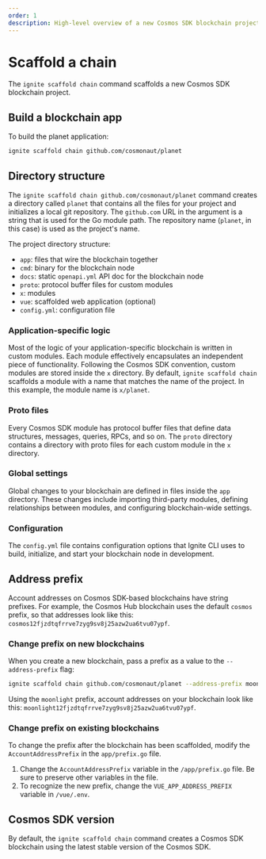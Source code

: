 ```yaml
---
order: 1
description: High-level overview of a new Cosmos SDK blockchain project built with Ignite CLI.
---
```


# Scaffold a chain

The `ignite scaffold chain` command scaffolds a new Cosmos SDK blockchain project.

## Build a blockchain app

To build the planet application:

```bash
ignite scaffold chain github.com/cosmonaut/planet
```

## Directory structure

The `ignite scaffold chain github.com/cosmonaut/planet` command creates a directory called `planet` that contains all the files for your project and initializes a local git repository. The `github.com` URL in the argument is a string that is used for the Go module path. The repository name (`planet`, in this case) is used as the project's name.

The project directory structure:

- `app`: files that wire the blockchain together
- `cmd`: binary for the blockchain node
- `docs`: static `openapi.yml` API doc for the blockchain node
- `proto`: protocol buffer files for custom modules
- `x`: modules
- `vue`: scaffolded web application (optional)
- `config.yml`: configuration file

### Application-specific logic

Most of the logic of your application-specific blockchain is written in custom modules. Each module effectively encapsulates an independent piece of functionality. Following the Cosmos SDK convention, custom modules are stored inside the `x` directory. By default, `ignite scaffold chain` scaffolds a module with a name that matches the name of the project. In this example, the module name is `x/planet`.

### Proto files

Every Cosmos SDK module has protocol buffer files that define data structures, messages, queries, RPCs, and so on. The `proto` directory contains a directory with proto files for each custom module in the `x` directory.

### Global settings

Global changes to your blockchain are defined in files inside the `app` directory. These changes include importing third-party modules, defining relationships between modules, and configuring blockchain-wide settings.

### Configuration

The `config.yml` file contains configuration options that Ignite CLI uses to build, initialize, and start your blockchain node in development.  

## Address prefix

Account addresses on Cosmos SDK-based blockchains have string prefixes. For example, the Cosmos Hub blockchain uses the default `cosmos` prefix, so that addresses look like this: `cosmos12fjzdtqfrrve7zyg9sv8j25azw2ua6tvu07ypf`.

### Change prefix on new blockchains

When you create a new blockchain, pass a prefix as a value to the `--address-prefix` flag:

```bash
ignite scaffold chain github.com/cosmonaut/planet --address-prefix moonlight
```

Using the `moonlight` prefix, account addresses on your blockchain look like this: `moonlight12fjzdtqfrrve7zyg9sv8j25azw2ua6tvu07ypf`.

### Change prefix on existing blockchains

To change the prefix after the blockchain has been scaffolded, modify the `AccountAddressPrefix` in the `app/prefix.go` file.

1. Change the `AccountAddressPrefix` variable in the `/app/prefix.go` file. Be sure to preserve other variables in the file.
2. To recognize the new prefix, change the `VUE_APP_ADDRESS_PREFIX` variable in `/vue/.env`.

## Cosmos SDK version

By default, the `ignite scaffold chain` command creates a Cosmos SDK blockchain using the latest stable version of the Cosmos SDK.
